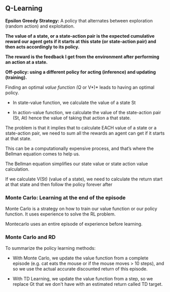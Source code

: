 
## Q-Learning

**Epsilon Greedy Strategy:** A policy that alternates between exploration (random action) and exploitation.

**The value of a state, or a state-action pair is the expected cumulative reward our agent gets if it starts at this state (or state-action pair) and then acts accordingly to its policy.**

**The reward is the feedback I get from the environment after performing an action at a state.**


**Off-policy: using a different policy for acting (inference) and updating (training).**


Finding an optimal *value function (Q* or V*)* leads to having an optimal policy.


- In state-value function, we calculate the value of a state St

- In action-value function, we calculate the value of the state-action pair (St, At) hence the value of taking that action a that state.

The problem is that it implies that to calculate EACH value of a state or a state-action pair, we need to sum all the rewards an agent can get if it starts at that state.

This can be a computationally expensive process, and that’s where the Bellman equation comes to help us.


The Bellman equation simplifies our state value or state action value calculation.

If we calculate V(St) (value of a state), we need to calculate the return start at that state and then follow the policy forever after



### Monte Carlo: Learning at the end of the episode

Monte Carlo is a strategy on how to train our value function or our policy function. It uses experience to solve the RL problem.

Montecarlo uses an entire episode of experience before learning.


### Monte Carlo and RD

To summarize the policy learning methods:

-  With Monte Carlo, we update the value function from a complete episode (e.g. cat eats the mouse or if the mouse moves > 10 steps), and so we use the actual accurate discounted return of this episode.

- With TD Learning, we update the value function from a step, so we replace Gt that we don't have with an estimated return called TD target.